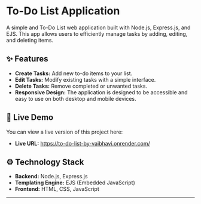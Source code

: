 # To-Do List Application

A simple and To-Do List web application built with Node.js, Express.js, and EJS. This app allows users to efficiently manage tasks by adding, editing, and deleting items.

## ✨ Features

-   **Create Tasks:** Add new to-do items to your list.
-   **Edit Tasks:** Modify existing tasks with a simple interface.
-   **Delete Tasks:** Remove completed or unwanted tasks.
-   **Responsive Design:** The application is designed to be accessible and easy to use on both desktop and mobile devices.

## 🚀 Live Demo

You can view a live version of this project here:

-   **Live URL:** https://to-do-list-by-vaibhavi.onrender.com/

## ⚙️ Technology Stack

-   **Backend:** Node.js, Express.js
-   **Templating Engine:** EJS (Embedded JavaScript)
-   **Frontend:** HTML, CSS, JavaScript

---

